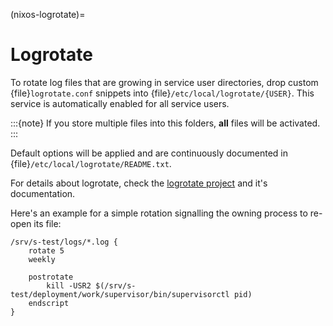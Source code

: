 (nixos-logrotate)=

# Logrotate

To rotate log files that are growing in service user directories, drop custom
{file}`logrotate.conf` snippets into {file}`/etc/local/logrotate/{USER}`. This
service is automatically enabled for all service users.

:::{note}
If you store multiple files into this folders, **all** files
will be activated.
:::

Default options will be applied and are continuously documented in
{file}`/etc/local/logrotate/README.txt`.

For details about logrotate, check the [logrotate project](https://github.com/logrotate/logrotate) and it's documentation.

Here's an example for a simple rotation signalling the owning process to
re-open its file:

```text
/srv/s-test/logs/*.log {
    rotate 5
    weekly

    postrotate
        kill -USR2 $(/srv/s-test/deployment/work/supervisor/bin/supervisorctl pid)
    endscript
}
```
